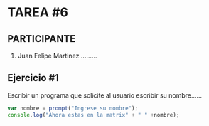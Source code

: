 # TAREA  #6

## PARTICIPANTE
1. Juan Felipe Martinez .........

## Ejercicio #1
Escribir un programa que solicite al usuario escribir su nombre......

```javascript
var nombre = prompt("Ingrese su nombre");
console.log("Ahora estas en la matrix" + " " +nombre);

```
